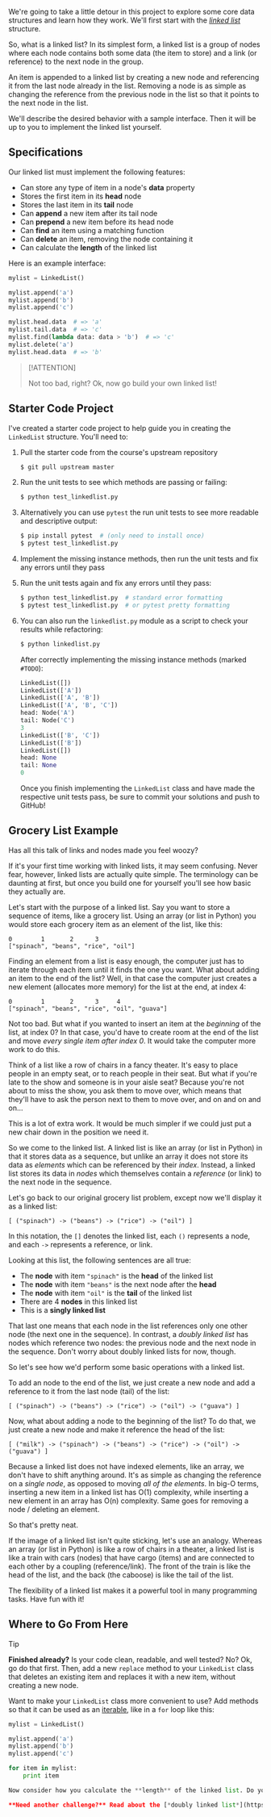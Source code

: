 We're going to take a little detour in this project to explore some core data structures and learn how they work. We'll first start with the [*linked list*](https://en.wikipedia.org/wiki/Linked_list) structure.

So, what is a linked list? In its simplest form, a linked list is a group of nodes where each node contains both some data (the item to store) and a link (or reference) to the next node in the group.

An item is appended to a linked list by creating a new node and referencing it from the last node already in the list. Removing a node is as simple as changing the reference from the previous node in the list so that it points to the next node in the list.

We'll describe the desired behavior with a sample interface. Then it will be up to you to implement the linked list yourself.

## Specifications

Our linked list must implement the following features:

- Can store any type of item in a node's **data** property
- Stores the first item in its **head** node
- Stores the last item in its **tail** node
- Can **append** a new item after its tail node
- Can **prepend** a new item before its head node
- Can **find** an item using a matching function
- Can **delete** an item, removing the node containing it
- Can calculate the **length** of the linked list

Here is an example interface:

```python
mylist = LinkedList()

mylist.append('a')
mylist.append('b')
mylist.append('c')

mylist.head.data  # => 'a'
mylist.tail.data  # => 'c'
mylist.find(lambda data: data > 'b')  # => 'c'
mylist.delete('a')
mylist.head.data  # => 'b'
```

> [!ATTENTION]
>
> Not too bad, right? Ok, now go build your own linked list!

## Starter Code Project

I've created a starter code project to help guide you in creating the `LinkedList` structure. You'll need to:

1. Pull the starter code from the course's upstream repository

    ```bash
    $ git pull upstream master
    ```

2. Run the unit tests to see which methods are passing or failing:

    ```bash
    $ python test_linkedlist.py
    ```

3. Alternatively you can use `pytest` the run unit tests to see more readable and descriptive output:

    ```bash
    $ pip install pytest  # (only need to install once)
    $ pytest test_linkedlist.py
    ```

4. Implement the missing instance methods, then run the unit tests and fix any errors until they pass

5. Run the unit tests again and fix any errors until they pass:

    ```bash
    $ python test_linkedlist.py  # standard error formatting
    $ pytest test_linkedlist.py  # or pytest pretty formatting
    ```

6. You can also run the `linkedlist.py` module as a script to check your results while refactoring:

    ```bash
    $ python linkedlist.py
    ```

    After correctly implementing the missing instance methods (marked `#TODO`):

    ```python
    LinkedList([])
    LinkedList(['A'])
    LinkedList(['A', 'B'])
    LinkedList(['A', 'B', 'C'])
    head: Node('A')
    tail: Node('C')
    3
    LinkedList(['B', 'C'])
    LinkedList(['B'])
    LinkedList([])
    head: None
    tail: None
    0
    ```

    Once you finish implementing the `LinkedList` class and have made the respective unit tests pass, be sure to commit your solutions and push to GitHub!

## Grocery List Example

Has all this talk of links and nodes made you feel woozy?

If it's your first time working with linked lists, it may seem confusing. Never fear, however, linked lists are actually quite simple. The terminology can be daunting at first, but once you build one for yourself you'll see how basic they actually are.

Let's start with the purpose of a linked list. Say you want to store a sequence of items, like a grocery list. Using an array (or list in Python) you would store each grocery item as an element of the list, like this:

```
0        1       2      3
["spinach", "beans", "rice", "oil"]
```

Finding an element from a list is easy enough, the computer just has to iterate through each item until it finds the one you want. What about adding an item to the end of the list? Well, in that case the computer just creates a new element (allocates more memory) for the list at the end, at index 4:


```
0        1       2      3     4
["spinach", "beans", "rice", "oil", "guava"]
```

Not too bad. But what if you wanted to insert an item at the _beginning_ of the list, at index 0? In that case, you'd have to create room at the end of the list and move _every single item after index 0_. It would take the computer more work to do this.

Think of a list like a row of chairs in a fancy theater. It's easy to place people in an empty seat, or to reach people in their seat. But what if you're late to the show and someone is in your aisle seat? Because you're not about to miss the show, you ask them to move over, which means that they'll have to ask the person next to them to move over, and on and on and on...

This is a lot of extra work. It would be much simpler if we could just put a new chair down in the position we need it.

So we come to the linked list. A linked list is like an array (or list in Python) in that it stores data as a sequence, but unlike an array it does not store its data as _elements_ which can be referenced by their _index_. Instead, a linked list stores its data in _nodes_ which themselves contain a _reference_ (or link) to the next node in the sequence.

Let's go back to our original grocery list problem, except now we'll display it as a linked list:

```
[ ("spinach") -> ("beans") -> ("rice") -> ("oil") ]
```

In this notation, the `[]` denotes the linked list, each `()` represents a node, and each `->` represents a reference, or link.

Looking at this list, the following sentences are all true:

* The **node** with item `"spinach"` is the **head** of the linked list
* The **node** with item `"beans"` is the next node after the **head**
* The **node** with item `"oil"` is the **tail** of the linked list
* There are 4 **nodes** in this linked list
* This is a **singly linked list**

That last one means that each node in the list references only one other node (the next one in the sequence). In contrast, a _doubly linked list_ has nodes which reference two nodes: the previous node and the next node in the sequence. Don't worry about doubly linked lists for now, though.

So let's see how we'd perform some basic operations with a linked list.

To add an node to the end of the list, we just create a new node and add a reference to it from the last node (tail) of the list:

```
[ ("spinach") -> ("beans") -> ("rice") -> ("oil") -> ("guava") ]
```

Now, what about adding a node to the beginning of the list? To do that, we just create a new node and make it reference the head of the list:

```
[ ("milk") -> ("spinach") -> ("beans") -> ("rice") -> ("oil") -> ("guava") ]
```

Because a linked list does not have indexed elements, like an array, we don't have to shift anything around. It's as simple as changing the reference on a _single node_, as opposed to moving _all of the elements_. In big-O terms, inserting a new item in a linked list has O(1) complexity, while inserting a new element in an array has O(n) complexity. Same goes for removing a node / deleting an element.

So that's pretty neat.

If the image of a linked list isn't quite sticking, let's use an analogy. Whereas an array (or list in Python) is like a row of chairs in a theater, a linked list is like a train with cars (nodes) that have cargo (items) and are connected to each other by a coupling (reference/link). The front of the train is like the head of the list, and the back (the caboose) is like the tail of the list.

The flexibility of a linked list makes it a powerful tool in many programming tasks. Have fun with it!

## Where to Go From Here

> [!TIP]
> **Finished already?** Is your code clean, readable, and well tested? No? Ok, go do that first. Then, add a new `replace` method to your `LinkedList` class that deletes an existing item and replaces it with a new item, without creating a new node.
>
> Want to make your `LinkedList` class more convenient to use? Add methods so that it can be used as an [iterable](https://wiki.python.org/moin/Iterator), like in a `for` loop like this:
>
> ```python
> mylist = LinkedList()
>
> mylist.append('a')
> mylist.append('b')
> mylist.append('c')
>
> for item in mylist:
>     print item
>
> Now consider how you calculate the **length** of the linked list. Do you traverse through all nodes each time the `length` method is called? Is this efficient? Is it necessary? Consider an alternative approach that doesn't require node traversal and implement it. Benchmark its running time against the first approach on short lists and long lists.
>
> **Need another challenge?** Read about the [*doubly linked list*](https://en.wikipedia.org/wiki/Doubly_linked_list) structure and implement it in your own `DoublyLinkedList` class. What advantages and disadvantages does this structure have over a singly linked list?
